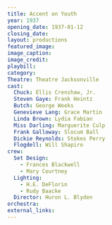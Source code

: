 ```yaml
---
title: Accent on Youth
year: 1937
opening_date: 1937-01-12
closing_date: 
layout: productions
featured_image: 
image_caption:
image_credit:
playbill: 
category: 
Theatre: Theatre Jacksonville
cast:
  Chuck: Ellis Crenshaw, Jr.
  Steven Gaye: Frank Heintz
  Butch: George Weeks
  Genevieve Lang: Grace Martin
  Linda Brown: Lydia Fabian
  Miss Darling: Marguerite Culp
  Frank Galloway: Slocum Ball
  Dickie Reynolds: Stokes Perry
  Flogdell: Will Shapiro
crew:
  Set Design:
    - Frances Blackwell
    - Mary Courtney
  Lighting:
    - H.E. DeFlorin
    - Rudy Baacke
  Director: Huron L. Blyden
orchestra:
external_links:
---
```



